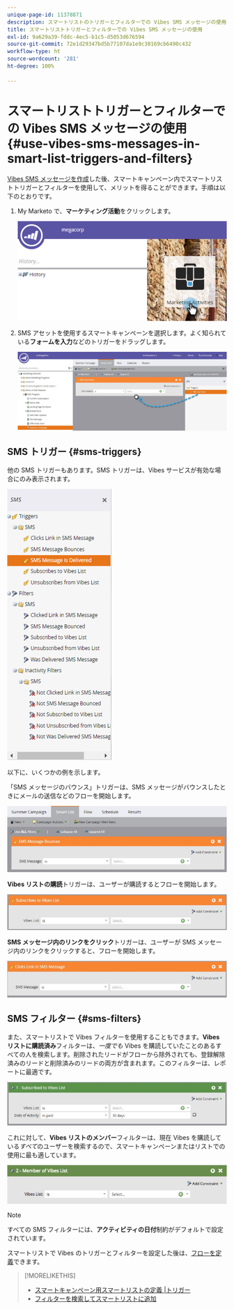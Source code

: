 ```yaml
---
unique-page-id: 11378871
description: スマートリストのトリガーとフィルターでの Vibes SMS メッセージの使用 - Marketo ドキュメント - 製品ドキュメント
title: スマートリストトリガーとフィルターでの Vibes SMS メッセージの使用
exl-id: 9a629a39-fddc-4ec5-b1c5-d5053d676594
source-git-commit: 72e1d29347bd5b77107da1e9c30169cb6490c432
workflow-type: ht
source-wordcount: '281'
ht-degree: 100%

---
```


# スマートリストトリガーとフィルターでの Vibes SMS メッセージの使用 {#use-vibes-sms-messages-in-smart-list-triggers-and-filters}

[Vibes SMS メッセージを作成](/help/marketo/product-docs/mobile-marketing/vibes-sms-messages/create-a-vibes-sms-message.md)した後、スマートキャンペーン内でスマートリストトリガーとフィルターを使用して、メリットを得ることができます。手順は以下のとおりです。

1. My Marketo で、**マーケティング活動**&#x200B;をクリックします。

   ![](assets/image2016-7-28-9-3a48-3a32.png)

1. SMS アセットを使用するスマートキャンペーンを選択します。よく知られている&#x200B;**フォームを入力**&#x200B;などのトリガーをドラッグします。

   ![](assets/fills-out-form-pull-over.jpg)

## SMS トリガー {#sms-triggers}

他の SMS トリガーもあります。SMS トリガーは、Vibes サービスが有効な場合にのみ表示されます。

![](assets/new-sms-search2.png)

以下に、いくつかの例を示します。

「SMS メッセージのバウンス」トリガーは、SMS メッセージがバウンスしたときにメールの送信などのフローを開始します。

![](assets/sms-message-bounces-real.jpg)

**Vibes リストの購読**&#x200B;トリガーは、ユーザーが購読するとフローを開始します。

![](assets/subscribes-to-vibes-list-real.jpg)

**SMS メッセージ内のリンクをクリック**&#x200B;トリガーは、ユーザーが SMS メッセージ内のリンクをクリックすると、フローを開始します。

![](assets/clicks-link-in-sms-message.jpg)

## SMS フィルター {#sms-filters}

また、スマートリストで Vibes フィルターを使用することもできます。**Vibes リストに購読済み**&#x200B;フィルターは、*一度でも* Vibes を購読していたことのあるすべての人を検索します。削除されたリードがフローから除外されても、登録解除済みのリードと削除済みのリードの両方が含まれます。このフィルターは、レポートに最適です。

![](assets/subscribed-to-vibes-list-filter-real.jpg)

これに対して、**Vibes リストのメンバー**&#x200B;フィルターは、現在 Vibes を購読している&#x200B;_すべて_&#x200B;のユーザーを検索するので、スマートキャンペーンまたはリストでの使用に最も適しています。

![](assets/image001.png)

>[!NOTE]
>
>すべての SMS フィルターには、**アクティビティの日付**&#x200B;制約がデフォルトで設定されています。

スマートリストで Vibes のトリガーとフィルターを設定した後は、[フローを定義](/help/marketo/product-docs/mobile-marketing/vibes-sms-messages/add-a-flow-step-for-sms.md)できます。

>[!MORELIKETHIS]
>
>* [スマートキャンペーン用スマートリストの定義 |トリガー](/help/marketo/product-docs/core-marketo-concepts/smart-campaigns/creating-a-smart-campaign/define-smart-list-for-smart-campaign-trigger.md)
>* [フィルターを検索してスマートリストに追加](/help/marketo/product-docs/core-marketo-concepts/smart-lists-and-static-lists/creating-a-smart-list/find-and-add-filters-to-a-smart-list.md)

